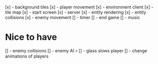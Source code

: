 [x] - background tiles
[x] - player movement
[x] - environment client
[x] - tile map
[x] - start screen
[x] - server
[x] - entity rendering
[x] - entity collisions
[x] - enemy movement
[] - timer
[] - end game
[] - music

# Nice to have
[] - enemy collisions
[] - enemy AI :skull:
[] - glass slows player
[] - change animations of players